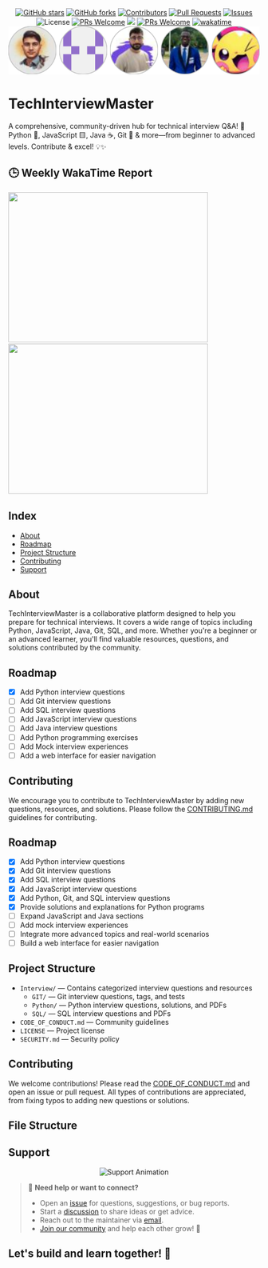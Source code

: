 <div align="center">
<a href="https://github.com/iamAntimPal/TechInterviewMaster/forks">
  <img height="25px" src="https://img.shields.io/github/stars/iamAntimPal/TechInterviewMaster?style=social" alt="GitHub stars"></a>
  <a href="https://github.com/iamAntimPal/TechInterviewMaster">
  <img height="25px" src="https://img.shields.io/github/forks/iamAntimPal/TechInterviewMaster?style=social" alt="GitHub forks"></a>
  <a href="https://github.com/iamAntimPal/TechInterviewMaster">
  <img height="25px" src="https://img.shields.io/github/contributors/iamAntimPal/TechInterviewMaster" alt="Contributors"></a>
  <a href="https://github.com/iamAntimPal/TechInterviewMaster">
  <img height="25px" src="https://img.shields.io/github/issues-pr/iamAntimPal/TechInterviewMaster" alt="Pull Requests"></a>
  <a href="https://github.com/iamAntimPal/TechInterviewMaster/issues">
  <img height="25px" src="https://img.shields.io/github/issues/iamAntimPal/TechInterviewMaster" alt="Issues"></a>
  <img height="25px" src="https://img.shields.io/github/license/iamAntimPal/TechInterviewMaster" alt="License">
  <a href="https://makeapullrequest.com"><img height="25px" src="https://img.shields.io/badge/PRs-welcome-brightgreen.svg?style=flat-square" alt="PRs Welcome"></a>
  <img height="25px" src="https://img.shields.io/github/last-commit/iamAntimPal/TechInterviewMaster"/>
    <a href="https://github.com/iamAntimPal/TechInterviewMaster/commits/main/"><img height="25px" src="https://img.shields.io/github/commit-activity/y/iamAntimPal/TechInterviewMaster" alt="PRs Welcome"></a>
  <a href="https://wakatime.com/badge/user/f1f7c244-1d72-4129-94b7-6b4d1972b55a/project/c0a0249d-de59-4cbe-aa51-68012ee6f377"><img height="25px"src="https://wakatime.com/badge/user/f1f7c244-1d72-4129-94b7-6b4d1972b55a/project/c0a0249d-de59-4cbe-aa51-68012ee6f377.svg" alt="wakatime"></a>
</div>

<img src="./docs/contributers.svg">

# TechInterviewMaster

A comprehensive, community-driven hub for technical interview Q&A! 🎯 Python 🐍, JavaScript 🟨, Java ☕, Git 🐙 & more—from beginner to advanced levels. Contribute & excel! 💡✨
<!--
<p>
<figure><embed src="https://wakatime.com/share/@Antim_Pal/029df116-651b-4df7-8ae0-fc31642b8f39.svg"></embed></figure>
</p>
-->

## 🕒 Weekly WakaTime Report
<p>
<img height="300px" width="400px" src="https://github-readme-stats.vercel.app/api/wakatime?username=Antim_Pal">
<img height="300px" width="400px" src="https://wakatime.com/share/@Antim_Pal/1fbe1ed9-7de3-4fab-acb2-e7f49f4875df.svg"/>
</p>


## Index

- [About](#about)
- [Roadmap](#roadmap)
- [Project Structure](#project-structure)
- [Contributing](#contributing)
- [Support](#support )

## About

TechInterviewMaster is a collaborative platform designed to help you prepare for technical interviews. It covers a wide range of topics including Python, JavaScript, Java, Git, SQL, and more. Whether you're a beginner or an advanced learner, you'll find valuable resources, questions, and solutions contributed by the community.

## Roadmap

- [x] Add Python interview questions
- [ ] Add Git interview questions
- [ ] Add SQL interview questions
- [ ] Add JavaScript interview questions
- [ ] Add Java interview questions
- [ ] Add Python programming exercises
- [ ] Add Mock interview experiences
- [ ] Add a web interface for easier navigation

## Contributing

We encourage you to contribute to TechInterviewMaster by adding new questions, resources, and solutions. Please follow the [CONTRIBUTING.md](./CONTRIBUTING.md) guidelines for contributing.

## Roadmap

- [x] Add Python interview questions
- [x] Add Git interview questions
- [x] Add SQL interview questions
- [x] Add JavaScript interview questions
- [x] Add Python, Git, and SQL interview questions
- [x] Provide solutions and explanations for Python programs
- [ ] Expand JavaScript and Java sections
- [ ] Add mock interview experiences
- [ ] Integrate more advanced topics and real-world scenarios
- [ ] Build a web interface for easier navigation

## Project Structure

- `Interview/` — Contains categorized interview questions and resources
  - `GIT/` — Git interview questions, tags, and tests
  - `Python/` — Python interview questions, solutions, and PDFs
  - `SQL/` — SQL interview questions and PDFs
- `CODE_OF_CONDUCT.md` — Community guidelines
- `LICENSE` — Project license
- `SECURITY.md` — Security policy

## Contributing


We welcome contributions! Please read the [CODE_OF_CONDUCT.md](./CODE_OF_CONDUCT.md) and open an issue or pull request. All types of contributions are appreciated, from fixing typos to adding new questions or solutions.

## File Structure

## Support

<div align="center">
  <img src="https://media.giphy.com/media/3o7aD2saalBwwftBIY/giphy.gif" width="200" alt="Support Animation">
</div>

> 💬 **Need help or want to connect?**
>
> - Open an [issue](https://github.com/iamAntimPal/TechInterviewMaster/issues) for questions, suggestions, or bug reports.
> - Start a [discussion](https://github.com/iamAntimPal/TechInterviewMaster/discussions) to share ideas or get advice.
> - Reach out to the maintainer via [email](mailto:antimpal113@gmail.com).
> - [Join our community](https://github.com/Optimism-Educators) and help each other grow! 🚀

## Let's build and learn together! 🌟

<!--START_SECTION:waka-->
<!-- This section will be automatically updated with WakaTime stats -->
<!--END_SECTION:waka-->
